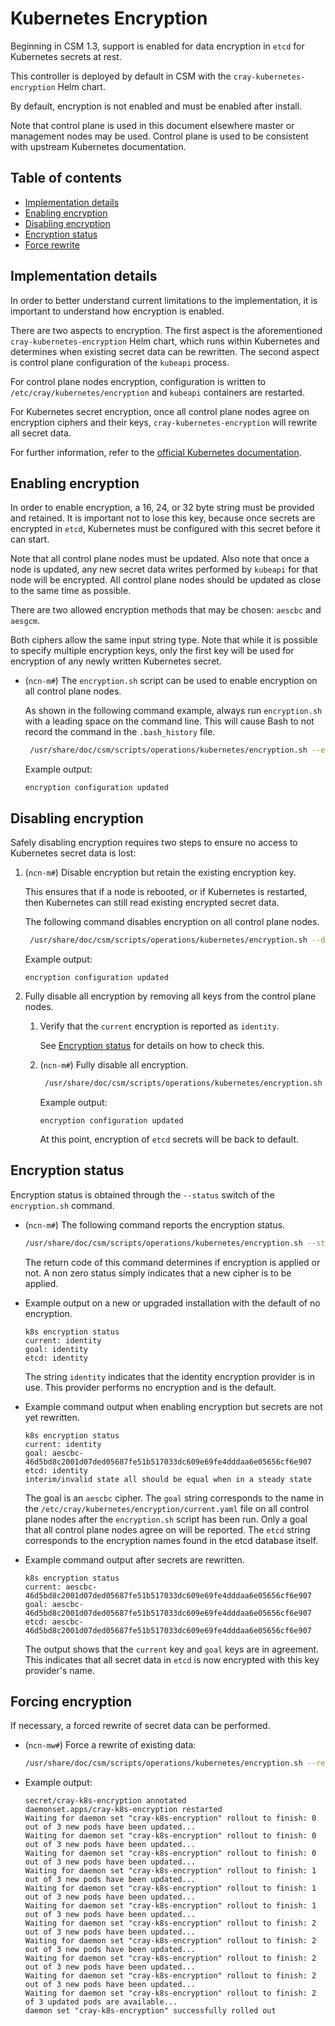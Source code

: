# Kubernetes Encryption

Beginning in CSM 1.3, support is enabled for data encryption in `etcd` for Kubernetes secrets at rest.

This controller is deployed by default in CSM with the `cray-kubernetes-encryption` Helm chart.

By default, encryption is not enabled and must be enabled after install.

Note that control plane is used in this document elsewhere master or management nodes may be used. Control plane is used to be consistent with upstream Kubernetes documentation.

## Table of contents

* [Implementation details](#implementation-details)
* [Enabling encryption](#enabling-encryption)
* [Disabling encryption](#disabling-encryption)
* [Encryption status](#encryption-status)
* [Force rewrite](#force-rewrite)

## Implementation details

In order to better understand current limitations to the implementation, it is important to understand how encryption is enabled.

There are two aspects to encryption. The first aspect is the aforementioned `cray-kubernetes-encryption` Helm chart, which runs within Kubernetes and determines
when existing secret data can be rewritten. The second aspect is control plane configuration of the `kubeapi` process.

For control plane nodes encryption, configuration is written to `/etc/cray/kubernetes/encryption` and `kubeapi` containers are restarted.

For Kubernetes secret encryption, once all control plane nodes agree on encryption ciphers and their keys, `cray-kubernetes-encryption` will rewrite all secret data.

For further information, refer to the [official Kubernetes documentation](https://kubernetes.io/docs/tasks/administer-cluster/encrypt-data/).

## Enabling encryption

In order to enable encryption, a 16, 24, or 32 byte string must be provided and retained. It is important not to lose this key, because once secrets
are encrypted in `etcd`, Kubernetes must be configured with this secret before it can start.

Note that all control plane nodes must be updated. Also note that once a node is updated, any new secret data writes performed by `kubeapi` for that node will be encrypted. All control plane nodes should be updated as close to the same time as possible.

There are two allowed encryption methods that may be chosen: `aescbc` and `aesgcm`.

Both ciphers allow the same input string type. Note that while it is possible to specify multiple encryption keys, only the first key will be used for encryption of any newly written Kubernetes secret.

* (`ncn-m#`) The `encryption.sh` script can be used to enable encryption on all control plane nodes.

    As shown in the following command example, always run `encryption.sh` with a leading space on the command line. This will cause Bash to not record the command in the `.bash_history` file.

    ```bash
     /usr/share/doc/csm/scripts/operations/kubernetes/encryption.sh --enable --aescbc KEYVALUE
    ```

    Example output:

    ```text
    encryption configuration updated
    ```

## Disabling encryption

Safely disabling encryption requires two steps to ensure no access to Kubernetes secret data is lost:

1. (`ncn-m#`) Disable encryption but retain the existing encryption key.

    This ensures that if a node is rebooted, or if Kubernetes is restarted, then Kubernetes can still read
    existing encrypted secret data.

    The following command disables encryption on all control plane nodes.

    ```bash
     /usr/share/doc/csm/scripts/operations/kubernetes/encryption.sh --disable --aescbc KEYVALUE
    ```

    Example output:

    ```text
    encryption configuration updated
    ```

1. Fully disable all encryption by removing all keys from the control plane nodes.

    1. Verify that the `current` encryption is reported as `identity`.

        See [Encryption status](#encryption-status) for details on how to check this.

    1. (`ncn-m#`) Fully disable all encryption.

        ```bash
         /usr/share/doc/csm/scripts/operations/kubernetes/encryption.sh --disable
        ```

        Example output:

        ```text
        encryption configuration updated
        ```

        At this point, encryption of `etcd` secrets will be back to default.

## Encryption status

Encryption status is obtained through the `--status` switch of the `encryption.sh` command.

* (`ncn-m#`) The following command reports the encryption status.

    ```bash
    /usr/share/doc/csm/scripts/operations/kubernetes/encryption.sh --status
    ```

    The return code of this command determines if encryption is applied or not. A non zero status simply indicates that a new cipher is to be applied.

* Example output on a new or upgraded installation with the default of no encryption.

    ```text
    k8s encryption status
    current: identity
    goal: identity
    etcd: identity
    ```

    The string `identity` indicates that the identity encryption provider is in use. This provider performs no encryption and is the default.

* Example command output when enabling encryption but secrets are not yet rewritten.

    ```text
    k8s encryption status
    current: identity
    goal: aescbc-46d5bd8c2001d07ded05687fe51b517033dc609e69fe4dddaa6e05656cf6e907
    etcd: identity
    interim/invalid state all should be equal when in a steady state
    ```

    The goal is an `aescbc` cipher. The `goal` string corresponds to the name in the
    `/etc/cray/kubernetes/encryption/current.yaml` file on all control plane nodes after the `encryption.sh` script has
    been run. Only a goal that all control plane nodes agree on will be reported. The `etcd` string corresponds to the encryption names found in the etcd database itself.

* Example command output after secrets are rewritten.

    ```text
    k8s encryption status
    current: aescbc-46d5bd8c2001d07ded05687fe51b517033dc609e69fe4dddaa6e05656cf6e907
    goal: aescbc-46d5bd8c2001d07ded05687fe51b517033dc609e69fe4dddaa6e05656cf6e907
    etcd: aescbc-46d5bd8c2001d07ded05687fe51b517033dc609e69fe4dddaa6e05656cf6e907
    ```

    The output shows that the `current` key and `goal` keys are in agreement. This indicates that all secret data in `etcd`
    is now encrypted with this key provider's name.

## Forcing encryption

If necessary, a forced rewrite of secret data can be performed.

* (`ncn-mw#`) Force a rewrite of existing data:

    ```bash
    /usr/share/doc/csm/scripts/operations/kubernetes/encryption.sh --restart
    ```

* Example output:

    ```text
    secret/cray-k8s-encryption annotated
    daemonset.apps/cray-k8s-encryption restarted
    Waiting for daemon set "cray-k8s-encryption" rollout to finish: 0 out of 3 new pods have been updated...
    Waiting for daemon set "cray-k8s-encryption" rollout to finish: 0 out of 3 new pods have been updated...
    Waiting for daemon set "cray-k8s-encryption" rollout to finish: 0 out of 3 new pods have been updated...
    Waiting for daemon set "cray-k8s-encryption" rollout to finish: 1 out of 3 new pods have been updated...
    Waiting for daemon set "cray-k8s-encryption" rollout to finish: 1 out of 3 new pods have been updated...
    Waiting for daemon set "cray-k8s-encryption" rollout to finish: 1 out of 3 new pods have been updated...
    Waiting for daemon set "cray-k8s-encryption" rollout to finish: 2 out of 3 new pods have been updated...
    Waiting for daemon set "cray-k8s-encryption" rollout to finish: 2 out of 3 new pods have been updated...
    Waiting for daemon set "cray-k8s-encryption" rollout to finish: 2 out of 3 new pods have been updated...
    Waiting for daemon set "cray-k8s-encryption" rollout to finish: 2 out of 3 new pods have been updated...
    Waiting for daemon set "cray-k8s-encryption" rollout to finish: 2 of 3 updated pods are available...
    daemon set "cray-k8s-encryption" successfully rolled out
    ```

